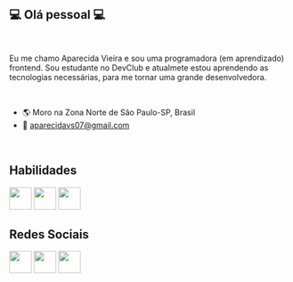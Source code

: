 ## :computer: Olá pessoal :computer:
<br>

Eu me chamo Aparecida Vieira e sou uma programadora (em aprendizado) frontend.
Sou estudante no DevClub e atualmete estou aprendendo as tecnologias necessárias, para me tornar uma grande desenvolvedora.

<br>

- :earth_americas: Moro na Zona Norte de São Paulo-SP, Brasil
- :email: aparecidavs07@gmail.com

<br>

## Habilidades

<div {display="inline"} >
<img src="https://img.icons8.com/?size=100&id=20909&format=png&color=000000" width="40px">
<img src="https://img.icons8.com/?size=100&id=21278&format=png&color=000000" width="40px">
<img src="https://img.icons8.com/?size=100&id=108784&format=png&color=000000" width="40px">
</div>

## Redes Sociais 

<div {display="inline"} > 
<img src="https://img.icons8.com/?size=100&id=32323&format=png&color=000000" width="40px">
<img src="https://img.icons8.com/?size=100&id=118497&format=png&color=000000" width="40px">
<img src="https://img.icons8.com/?size=100&id=13930&format=png&color=000000" width="40px">
</div>
